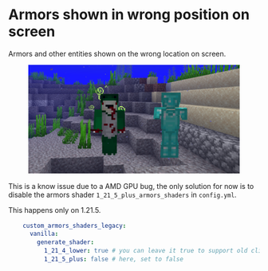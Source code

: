 # Armors shown in wrong position on screen

Armors and other entities shown on the wrong location on screen.

<figure><img src="../.gitbook/assets/image (248).png" alt=""><figcaption></figcaption></figure>

This is a know issue due to a AMD GPU bug, the only solution for now is to disable the armors shader `1_21_5_plus_armors_shaders` in `config.yml`.

This happens only on 1.21.5.

```yaml
    custom_armors_shaders_legacy:
      vanilla:
        generate_shader:
          1_21_4_lower: true # you can leave it true to support old clients
          1_21_5_plus: false # here, set to false
```

